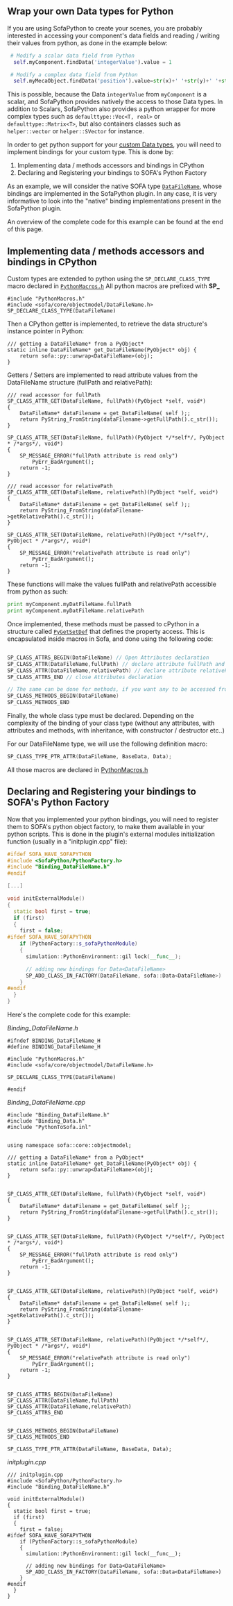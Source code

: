 Wrap your own Data types for Python
----------------------------------

If you are using SofaPython to create your scenes, you are probably interested in accessing your component's data fields and reading / writing their values from python, as done in the example below:

```python
 # Modify a scalar data field from Python
  self.myComponent.findData('integerValue').value = 1

 # Modify a complex data field from Python
  self.myMecaObject.findData('position').value=str(x)+' '+str(y)+' '+str(z)+' 0 0 0 1'
```

This is possible, because the Data `integerValue` from `myComponent` is a scalar, and SofaPython provides natively the access to those Data types. In addition to Scalars, SofaPython also provides a python wrapper for more complex types such as `defaulttype::Vec<T, real>` or `defaulttype::Matrix<T>`, but also containers classes such as `helper::vector` or `helper::SVector` for instance.

In order to get python support for your [custom Data types](https://www.sofa-framework.org/community/doc/programming-with-sofa/start-coding/components-api/components-and-datas/#data-for-custom-types), you will need to implement bindings for your custom type. This is done by:

1. Implementing data / methods accessors and bindings in CPython
2. Declaring and Registering your bindings to SOFA's Python Factory


As an example, we will consider the native SOFA type [`DataFileName`](https://www.sofa-framework.org/api/SOFA/classsofa_1_1core_1_1objectmodel_1_1_data_file_name.html), whose bindings are implemented in the SofaPython plugin.
In any case, it is very informative to look into the "native" binding implementations present in the SofaPython plugin.

An overview of the complete code for this example can be found at the end of this page.



Implementing data / methods accessors and bindings in CPython
------------------------------
Custom types are extended to python using the `SP_DECLARE_CLASS_TYPE` macro declared in [`PythonMacros.h`](https://www.sofa-framework.org/api/SofaPython/_python_macros_8h.html)
All python macros are prefixed with **SP_**


```
#include "PythonMacros.h"
#include <sofa/core/objectmodel/DataFileName.h>
SP_DECLARE_CLASS_TYPE(DataFileName)
```

Then a CPython getter is implemented, to retrieve the data structure's instance pointer in Python:

```
/// getting a DataFileName* from a PyObject*
static inline DataFileName* get_DataFileName(PyObject* obj) {
    return sofa::py::unwrap<DataFileName>(obj);
}
```

Getters / Setters are implemented to read attribute values from the DataFileName structure (fullPath and relativePath):

```
/// read accessor for fullPath
SP_CLASS_ATTR_GET(DataFileName, fullPath)(PyObject *self, void*)
{
    DataFileName* dataFilename = get_DataFileName( self );;
    return PyString_FromString(dataFilename->getFullPath().c_str());
}

SP_CLASS_ATTR_SET(DataFileName, fullPath)(PyObject */*self*/, PyObject * /*args*/, void*)
{
    SP_MESSAGE_ERROR("fullPath attribute is read only")
        PyErr_BadArgument();
    return -1;
}

/// read accessor for relativePath
SP_CLASS_ATTR_GET(DataFileName, relativePath)(PyObject *self, void*)
{
    DataFileName* dataFilename = get_DataFileName( self );;
    return PyString_FromString(dataFilename->getRelativePath().c_str());
}

SP_CLASS_ATTR_SET(DataFileName, relativePath)(PyObject */*self*/, PyObject * /*args*/, void*)
{
    SP_MESSAGE_ERROR("relativePath attribute is read only")
        PyErr_BadArgument();
    return -1;
}

```

These functions will make the values fullPath and relativePath accessible from python as such:

```python
print myComponent.myDatFileName.fullPath
print myComponent.myDatFileName.relativePath
```

Once implemented, these methods must be passed to cPython in a structure called [`PyGetSetDef`](https://docs.python.org/2/c-api/structures.html#c.PyGetSetDef) that defines the property access. This is encapsulated inside macros in Sofa, and done using the following code:

```cpp

SP_CLASS_ATTRS_BEGIN(DataFileName) // Open Attributes declaration
SP_CLASS_ATTR(DataFileName,fullPath) // declare attribute fullPath and references both the getter and setter method for this attribute
SP_CLASS_ATTR(DataFileName,relativePath) // declare attribute relativePath and references both the getter and setter method for this attribute
SP_CLASS_ATTRS_END // close Attributes declaration

// The same can be done for methods, if you want any to be accessed from python:
SP_CLASS_METHODS_BEGIN(DataFileName)
SP_CLASS_METHODS_END
```

Finally, the whole class type must be declared. Depending on the complexity of the binding of your class type (without any attributes, with attributes and methods, with inheritance, with constructor / destructor etc..)

For our DataFileName type, we will use the following definition macro:
```cpp
SP_CLASS_TYPE_PTR_ATTR(DataFileName, BaseData, Data);
```
All those macros are declared in [PythonMacros.h](https://www.sofa-framework.org/api/SofaPython/_python_macros_8h.html)


Declaring and Registering your bindings to SOFA's Python Factory
-----------------------

Now that you implemented your python bindings, you will need to register them to SOFA's python object factory, to make them available in your python scripts. This is done in the plugin's external modules initialization function (usually in a "initplugin.cpp" file):

```cpp
#ifdef SOFA_HAVE_SOFAPYTHON
#include <SofaPython/PythonFactory.h>
#include "Binding_DataFileName.h"
#endif

[...]

void initExternalModule()
{
  static bool first = true;
  if (first)
  {
    first = false;
#ifdef SOFA_HAVE_SOFAPYTHON
    if (PythonFactory::s_sofaPythonModule)
    {
      simulation::PythonEnvironment::gil lock(__func__);

      // adding new bindings for Data<DataFileName>
      SP_ADD_CLASS_IN_FACTORY(DataFileName, sofa::Data<DataFileName>)
    }
#endif
  }
}

```


Here's the complete code for this example:

_Binding_DataFileName.h_

```
#ifndef BINDING_DataFileName_H
#define BINDING_DataFileName_H

#include "PythonMacros.h"
#include <sofa/core/objectmodel/DataFileName.h>

SP_DECLARE_CLASS_TYPE(DataFileName)

#endif
```

_Binding_DataFileName.cpp_

```
#include "Binding_DataFileName.h"
#include "Binding_Data.h"
#include "PythonToSofa.inl"


using namespace sofa::core::objectmodel;

/// getting a DataFileName* from a PyObject*
static inline DataFileName* get_DataFileName(PyObject* obj) {
    return sofa::py::unwrap<DataFileName>(obj);
}


SP_CLASS_ATTR_GET(DataFileName, fullPath)(PyObject *self, void*)
{
    DataFileName* dataFilename = get_DataFileName( self );;
    return PyString_FromString(dataFilename->getFullPath().c_str());
}


SP_CLASS_ATTR_SET(DataFileName, fullPath)(PyObject */*self*/, PyObject * /*args*/, void*)
{
    SP_MESSAGE_ERROR("fullPath attribute is read only")
        PyErr_BadArgument();
    return -1;
}


SP_CLASS_ATTR_GET(DataFileName, relativePath)(PyObject *self, void*)
{
    DataFileName* dataFilename = get_DataFileName( self );;
    return PyString_FromString(dataFilename->getRelativePath().c_str());
}


SP_CLASS_ATTR_SET(DataFileName, relativePath)(PyObject */*self*/, PyObject * /*args*/, void*)
{
    SP_MESSAGE_ERROR("relativePath attribute is read only")
        PyErr_BadArgument();
    return -1;
}


SP_CLASS_ATTRS_BEGIN(DataFileName)
SP_CLASS_ATTR(DataFileName,fullPath)
SP_CLASS_ATTR(DataFileName,relativePath)
SP_CLASS_ATTRS_END


SP_CLASS_METHODS_BEGIN(DataFileName)
SP_CLASS_METHODS_END

SP_CLASS_TYPE_PTR_ATTR(DataFileName, BaseData, Data);

```

_initplugin.cpp_

```
/// initplugin.cpp
#include <SofaPython/PythonFactory.h>
#include "Binding_DataFileName.h"

void initExternalModule()
{
  static bool first = true;
  if (first)
  {
    first = false;
#ifdef SOFA_HAVE_SOFAPYTHON
    if (PythonFactory::s_sofaPythonModule)
    {
      simulation::PythonEnvironment::gil lock(__func__);

      // adding new bindings for Data<DataFileName>
      SP_ADD_CLASS_IN_FACTORY(DataFileName, sofa::Data<DataFileName>)
    }
#endif
  }
}
```
